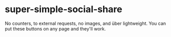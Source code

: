 super-simple-social-share
=========================

No counters, to external requests, no images, and über lightweight. You can put these buttons on any page and they'll work.
